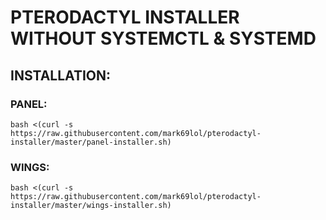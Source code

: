 # PTERODACTYL INSTALLER WITHOUT SYSTEMCTL & SYSTEMD

## INSTALLATION:
### PANEL:
```
bash <(curl -s https://raw.githubusercontent.com/mark69lol/pterodactyl-installer/master/panel-installer.sh)
```
### WINGS:
```
bash <(curl -s https://raw.githubusercontent.com/mark69lol/pterodactyl-installer/master/wings-installer.sh)
```
